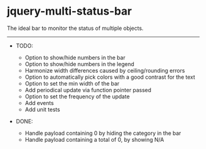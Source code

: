 jquery-multi-status-bar
=======================

The ideal bar to monitor the status of multiple objects.

----
- TODO:
  - Option to show/hide numbers in the bar
  - Option to show/hide numbers in the legend
  - Harmonize width differences caused by ceiling/rounding errors
  - Option to automatically pick colors with a good contrast for the text
  - Option to set the min width of the bar
  - Add periodical update via function pointer passed
  - Option to set the frequency of the update
  - Add events
  - Add unit tests 

- DONE:
  - Handle payload containing 0 by hiding the category in the bar
  - Handle payload containing a total of 0, by showing N/A 